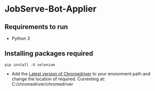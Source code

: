 # JobServe-Bot-Applier


## Requirements to run

* Python 3 

## Installing packages required

```
pip install -U selenium
```

* Add the <a href="http://chromedriver.chromium.org/downloads">Latest version of Chromedriver</a> to your envionment path and change the location of required. Currenting at: C:/chromedriver/chromedriver 




